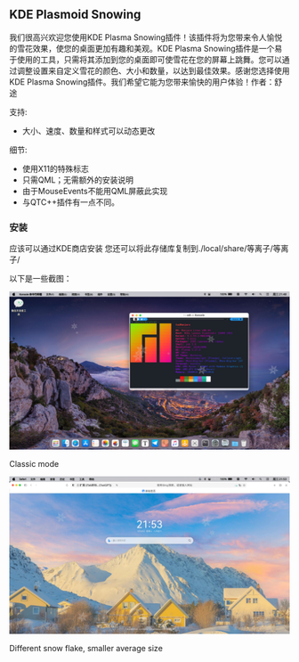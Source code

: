 ## KDE Plasmoid Snowing

我们很高兴欢迎您使用KDE Plasma Snowing插件！该插件将为您带来令人愉悦的雪花效果，使您的桌面更加有趣和美观。KDE Plasma Snowing插件是一个易于使用的工具，只需将其添加到您的桌面即可使雪花在您的屏幕上跳舞。您可以通过调整设置来自定义雪花的颜色、大小和数量，以达到最佳效果。感谢您选择使用KDE Plasma Snowing插件。我们希望它能为您带来愉快的用户体验！作者：舒途

支持:
* 大小、速度、数量和样式可以动态更改

细节:

- 使用X11的特殊标志 
- 只需QML；无需额外的安装说明
- 由于MouseEvents不能用QML屏蔽此实现
-  与QTC++插件有一点不同。

### 安装
应该可以通过KDE商店安装
您还可以将此存储库复制到./local/share/等离子/等离子/

以下是一些截图：

![image-20230920214913709](assets/image-20230920214913709.png)

Classic mode

![image-20230920215322581](assets/image-20230920215322581.png)

Different snow flake, smaller average size
